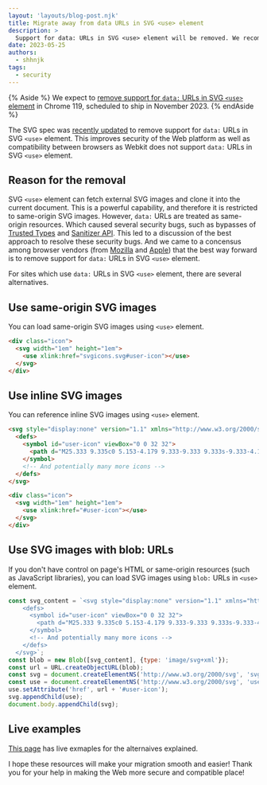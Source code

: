 ```yaml
---
layout: 'layouts/blog-post.njk'
title: Migrate away from data URLs in SVG <use> element
description: >
  Support for data: URLs in SVG <use> element will be removed. We recommended to migrate to alternatives.
date: 2023-05-25
authors:
  - shhnjk
tags:
  - security
---
```


{% Aside %}
We expect to [remove support for `data:` URLs in SVG `<use>` element](https://chromestatus.com/feature/5128825141198848)
in Chrome 119, scheduled to ship in November 2023.
{% endAside %}

The SVG spec was [recently updated](https://github.com/w3c/svgwg/pull/901) to remove support for `data:` URLs in SVG `<use>` element.
This improves security of the Web platform as well as compatibility between browsers as Webkit does not support `data:` URLs in SVG `<use>` element.

## Reason for the removal
 
SVG `<use>` element can fetch external SVG images and clone it into the current document. This is a powerful capability, and therefore it is restricted to same-origin SVG images.
However, `data:` URLs are treated as same-origin resources. Which caused several security bugs, such as bypasses of [Trusted Types](https://github.com/w3c/trusted-types/issues/357) and [Sanitizer API](https://bugs.chromium.org/p/chromium/issues/detail?id=1306450#c10).
This led to a discussion of the best approach to resolve these security bugs. And we came to a concensus among browser vendors (from [Mozilla](https://github.com/mozilla/standards-positions/issues/718) and [Apple](https://github.com/WebKit/standards-positions/issues/108)) that the best way forward is to remove support for `data:` URLs in SVG `<use>` element.

For sites which use `data:` URLs in SVG `<use>` element, there are several alternatives.

## Use same-origin SVG images

You can load same-origin SVG images using `<use>` element.

```html
<div class="icon">
  <svg width="1em" height="1em">
    <use xlink:href="svgicons.svg#user-icon"></use>
  </svg>
</div>
```

## Use inline SVG images

You can reference inline SVG images using `<use>` element.

```html
<svg style="display:none" version="1.1" xmlns="http://www.w3.org/2000/svg" xmlns:xlink="http://www.w3.org/1999/xlink">
  <defs>
    <symbol id="user-icon" viewBox="0 0 32 32">
      <path d="M25.333 9.335c0 5.153-4.179 9.333-9.333 9.333s-9.333-4.18-9.333-9.333c0-5.156 4.179-9.335 9.333-9.335s9.333 4.179 9.333 9.335zM23.203 18.908c-2.008 1.516-4.499 2.427-7.203 2.427-2.707 0-5.199-0.913-7.209-2.429-5.429 2.391-8.791 9.835-8.791 13.095h32c0-3.231-3.467-10.675-8.797-13.092z">
    </symbol>
    <!-- And potentially many more icons -->
  </defs>
</svg>

<div class="icon">
  <svg width="1em" height="1em">
    <use xlink:href="#user-icon"></use>
  </svg>
</div>
```

## Use SVG images with blob: URLs

If you don't have control on page's HTML or same-origin resources (such as JavaScript libraries), you can load SVG images using `blob:` URLs in `<use>` element.

```js
const svg_content = `<svg style="display:none" version="1.1" xmlns="http://www.w3.org/2000/svg" xmlns:xlink="http://www.w3.org/1999/xlink">
    <defs>
      <symbol id="user-icon" viewBox="0 0 32 32">
        <path d="M25.333 9.335c0 5.153-4.179 9.333-9.333 9.333s-9.333-4.18-9.333-9.333c0-5.156 4.179-9.335 9.333-9.335s9.333 4.179 9.333 9.335zM23.203 18.908c-2.008 1.516-4.499 2.427-7.203 2.427-2.707 0-5.199-0.913-7.209-2.429-5.429 2.391-8.791 9.835-8.791 13.095h32c0-3.231-3.467-10.675-8.797-13.092z">
      </symbol>
      <!-- And potentially many more icons -->
    </defs>
  </svg>`;
const blob = new Blob([svg_content], {type: 'image/svg+xml'});
const url = URL.createObjectURL(blob);
const svg = document.createElementNS('http://www.w3.org/2000/svg', 'svg');
const use = document.createElementNS('http://www.w3.org/2000/svg', 'use');
use.setAttribute('href', url + '#user-icon');
svg.appendChild(use);
document.body.appendChild(svg);
```

## Live examples

[This page](https://shhnjk.github.io/svg-use-icons/) has live exmaples for the alternaives explained.

I hope these resources will make your migration smooth and easier!
Thank you for your help in making the Web more secure and compatible place!